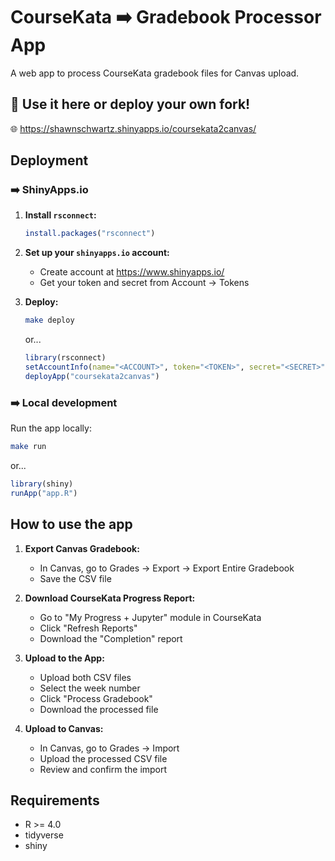 # CourseKata ➡️ Gradebook Processor App

A web app to process CourseKata gradebook files for Canvas upload.

## 🌟 Use it here or deploy your own fork!

🌐 https://shawnschwartz.shinyapps.io/coursekata2canvas/

## Deployment

### ➡️ ShinyApps.io

1. **Install `rsconnect`:**

   ```r
   install.packages("rsconnect")
   ```

2. **Set up your `shinyapps.io` account:**
   - Create account at <https://www.shinyapps.io/>
   - Get your token and secret from Account → Tokens

3. **Deploy:**

   ```bash
   make deploy
   ```

   or...

   ```r
   library(rsconnect)
   setAccountInfo(name="<ACCOUNT>", token="<TOKEN>", secret="<SECRET>")
   deployApp("coursekata2canvas")
   ```

### ➡️ Local development

Run the app locally:

   ```bash
   make run
   ```
   
   or...
   
   ```r
   library(shiny)
   runApp("app.R")
   ```

## How to use the app

1. **Export Canvas Gradebook:**
   - In Canvas, go to Grades → Export → Export Entire Gradebook
   - Save the CSV file

2. **Download CourseKata Progress Report:**
   - Go to "My Progress + Jupyter" module in CourseKata
   - Click "Refresh Reports"
   - Download the "Completion" report

3. **Upload to the App:**
   - Upload both CSV files
   - Select the week number
   - Click "Process Gradebook"
   - Download the processed file

4. **Upload to Canvas:**
   - In Canvas, go to Grades → Import
   - Upload the processed CSV file
   - Review and confirm the import

## Requirements

- R >= 4.0
- tidyverse
- shiny

